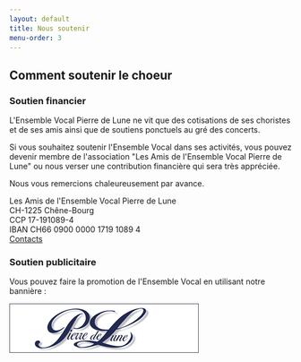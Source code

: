 ```yaml
---
layout: default
title: Nous soutenir
menu-order: 3
---
```


## Comment soutenir le choeur ##

### Soutien financier ###

L'Ensemble Vocal Pierre de Lune ne vit que des cotisations de ses choristes
et de ses amis ainsi que de soutiens ponctuels au gré des concerts.

Si vous souhaitez soutenir l'Ensemble Vocal dans ses activités, vous pouvez devenir membre 
de l'association "Les Amis de l'Ensemble Vocal Pierre de Lune" ou nous verser une
contribution financière qui sera très appréciée.

Nous vous remercions chaleureusement par avance.

Les Amis de l'Ensemble Vocal Pierre de Lune    
CH-1225 Chêne-Bourg    
CCP 17-191089-4    
IBAN CH66 0900 0000 1719 1089 4  
[Contacts](/index.html#collapseContact)

### Soutien publicitaire ###

Vous pouvez faire la promotion de l'Ensemble Vocal en utilisant notre bannière :

![Banniere Pierre de Lune](/images/banniere.jpg)

